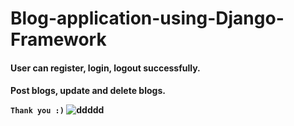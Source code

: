 # Blog-application-using-Django-Framework
<h4>User can register,
login, logout successfully.<h4>
<p>Post blogs, update and delete blogs.</p>

<code>Thank you :)</code>
![ddddd](https://github.com/oshanto-ctrl/Blog-application-using-Django-Framework/assets/55896261/bef19f78-86c0-4f00-9009-a3599f49f3c0)
